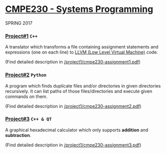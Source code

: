 # [CMPE230 - Systems Programming](https://www.cmpe.boun.edu.tr/courses/cmpe230/2017/spring)
SPRING 2017


### [Project#1](/cmpe230/project1) `C++`
A translator which transforms a file containing assignment statements and expressions (one on each line) to [LLVM (Low Level Virtual Machine)](http://llvm.org) code.


(Find detailed description in [/project1/cmpe230-assignment1.pdf](/cmpe230/project1/cmpe230-assignment1.pdf))


### [Project#2](/cmpe230/project2) `Python`
A program which finds duplicate files and/or directories in given directories recursively. It can list paths of those files/directories and execute given commands on them.

(Find detailed description in [/project1/cmpe230-assignment2.pdf](/cmpe230/project1/cmpe230-assignment2.pdf))


### [Project#3](/cmpe230/project3) `C++ & QT`
A graphical hexadecimal calculator which only supports **addition** and **subtraction**.

(Find detailed description in [/project1/cmpe230-assignment3.pdf](/cmpe230/project1/cmpe230-assignment3.pdf))

